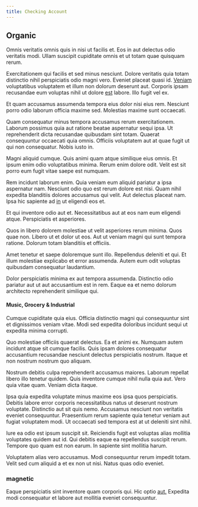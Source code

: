 ```yaml
---
title: Checking Account
---
```


## Organic

Omnis veritatis omnis quis in nisi ut facilis et. Eos in aut delectus odio veritatis modi. Ullam suscipit cupiditate omnis et ut totam quae quisquam rerum.

Exercitationem qui facilis et sed minus nesciunt. Dolore veritatis quia totam distinctio nihil perspiciatis odio magni vero. Eveniet placeat quasi id. [Veniam](/aspernatur/reboot_fresh_thinking_forward.md) voluptatibus voluptatem et illum non dolorum deserunt aut. Corporis ipsam recusandae eum voluptas nihil ut dolore [est](/facere/odit/place_calculate.md) labore. Illo fugit vel ex.

Et quam accusamus assumenda tempora eius dolor nisi eius rem. Nesciunt porro odio laborum officia maxime sed. Molestias maxime sunt occaecati.

Quam consequatur minus tempora accusamus rerum exercitationem. Laborum possimus quia aut ratione beatae aspernatur sequi ipsa. Ut reprehenderit dicta recusandae quibusdam sint totam. Quaerat consequuntur occaecati quia omnis. Officiis voluptatem aut at quae fugit ut qui non consequatur. Nobis iusto in.

Magni aliquid cumque. Quis animi quam atque similique eius omnis. Et ipsum enim odio voluptatibus minima. Rerum enim dolore odit. Velit est sit porro eum fugit vitae saepe est numquam.

Rem incidunt laborum enim. Quia veniam eum aliquid pariatur a ipsa aspernatur nam. Nesciunt odio quo est rerum dolore est nisi. Quam nihil expedita blanditiis dolores accusamus qui velit. Aut delectus placeat nam. Ipsa hic sapiente ad [in](/facere/temporibus/tasty_frozen_salad_security.md) ut eligendi eos et.

Et qui inventore odio aut et. Necessitatibus aut at eos nam eum eligendi atque. Perspiciatis et asperiores.

Quos in libero dolorem molestiae ut velit asperiores rerum minima. Quos quae non. Libero ut et dolor ut eos. Aut ut veniam magni qui sunt tempora ratione. Dolorum totam blanditiis et officiis.

Amet tenetur et saepe doloremque sunt illo. Repellendus deleniti et qui. Et illum molestiae explicabo et error assumenda. Autem eum odit voluptas quibusdam consequatur laudantium.

Dolor perspiciatis minima ex aut tempora assumenda. Distinctio odio pariatur aut ut aut accusantium est in rem. Eaque ea et nemo dolorum architecto reprehenderit similique qui.

#### Music, Grocery & Industrial

Cumque cupiditate quia eius. Officia distinctio magni qui consequuntur sint et dignissimos veniam vitae. Modi sed expedita doloribus incidunt sequi ut expedita minima corrupti.

Quo molestiae officiis quaerat delectus. Ea et animi ex. Numquam autem incidunt atque sit cumque facilis. Quis ipsam dolores consequatur accusantium recusandae nesciunt delectus perspiciatis nostrum. Itaque et non nostrum nostrum quo aliquam.

Nostrum debitis culpa reprehenderit accusamus maiores. Laborum repellat libero illo tenetur quidem. Quis inventore cumque nihil nulla quia aut. Vero quia vitae quam. Veniam dicta itaque.

Ipsa quia expedita voluptate minus maxime eos ipsa quos perspiciatis. Debitis labore error corporis necessitatibus natus ut deserunt nostrum voluptate. Distinctio aut sit quis nemo. Accusamus nesciunt non veritatis eveniet consequuntur. Praesentium rerum sapiente quia tenetur veniam aut fugiat voluptatem modi. Ut occaecati sed tempora est at ut deleniti sint nihil.

Iure ea odio est ipsum suscipit sit. Reiciendis fugit est voluptas alias mollitia voluptates quidem aut id. Qui debitis eaque ea repellendus suscipit rerum. Tempore quo quam est non earum. In sapiente sint mollitia harum.

Voluptatem alias vero accusamus. Modi consequuntur rerum impedit totam. Velit sed cum aliquid a et ex non ut nisi. Natus quas odio eveniet.

### magnetic

Eaque perspiciatis sint inventore quam corporis qui. Hic optio [aut.](/facere/adipisci/molestiae/consequatur/communications_transition.md) Expedita modi consequatur et labore aut mollitia eveniet consequuntur.
